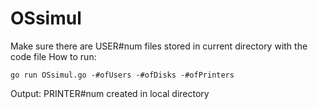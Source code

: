 # OSsimul
Make sure there are USER#num files stored in current directory with the code file
How to run:
```
go run OSsimul.go -#ofUsers -#ofDisks -#ofPrinters
```
Output:
PRINTER#num created in local directory
